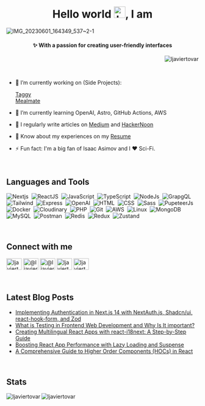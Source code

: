 <h1 align="center">Hello world <img alt="handwavegif" src="https://user-images.githubusercontent.com/39513876/112366216-8cfe7400-8cfe-11eb-8116-7d3dbae20e97.gif" width='30'/>, I am</h1>

![IMG_20230601_164349_537~2-1](https://github.com/ljaviertovar/ljaviertovar/assets/34925280/b32a7046-11f6-4be5-8019-cd13bf47b5f7)

<h4 align="center">✨ With a passion for creating user-friendly interfaces</h4>

<p align="right"> <img src="https://komarev.com/ghpvc/?username=ljaviertovar&label=Profile%20views&color=0e75b6&style=flat" alt="ljaviertovar" /> </p>

<br>

<!-- <p align="left"> <a href="https://github.com/ryo-ma/github-profile-trophy"><img src="https://github-profile-trophy.vercel.app/?username=ljaviertovar" alt="ljaviertovar" /></a> </p> -->

- 🚀 I’m currently working on (Side Projects):
  
  [Taggy](https://www.taggyai.com/) </br>
  [Mealmate](https://www.meal-mate.app/)
 
- 🌱 I’m currently learning OpenAI, Astro, GitHub Actions, AWS

- 📝 I regularly write articles on [Medium](https://medium.com/@ljaviertovar) and [HackerNoon]([https://medium.com/@ljaviertovar](https://hackernoon.com/u/ljaviertovar))

- 📄 Know about my experiences on my [Resume](https://docs.google.com/document/d/1Jai5UhTjmZow--Gn2cvTmLnFgpMFHzER2Stx6nF3Sjk/edit?usp=sharing)

- ⚡ Fun fact: I'm a big fan of Isaac Asimov and I ❤️ Sci-Fi.

<br>

<h2 align="left">Languages and Tools</h2>

![Nextjs](https://img.shields.io/badge/-Nextjs-010409?style=flat-square&logo=Next.js)&nbsp;
![ReactJS](https://img.shields.io/badge/-React-010409?style=flat-square&logo=react)&nbsp;
![JavaScript](https://img.shields.io/badge/-JavaScript-010409?style=flat-square&logo=javascript)&nbsp;
![TypeScript](https://img.shields.io/badge/-TypeScript-010409?style=flat-square&logo=typescript)&nbsp;
![NodeJs](https://img.shields.io/badge/-NodeJs-010409?style=flat-square&logo=Node.js&logoColor=white)&nbsp;
![GrapgQL](https://img.shields.io/badge/-GraphQL-010409?style=flat-square&logo=graphql&logoColor=white)&nbsp;
![Tailwind](https://img.shields.io/badge/-Tailwind-010409?style=flat-square&logo=tailwindcss)&nbsp;
![Express](https://img.shields.io/badge/-Express-010409?style=flat-square&logo=express)&nbsp;
![OpenAI](https://img.shields.io/badge/-OpenAi-010409?style=flat-square&logo=Openai)&nbsp;
![HTML](https://img.shields.io/badge/-HTML-010409?style=flat-square&logo=HTML5)&nbsp;
![CSS](https://img.shields.io/badge/-CSS-010409?style=flat-square&logo=CSS3&logoColor=1572B6)&nbsp;
![Sass](https://img.shields.io/badge/-Sass-010409?style=flat-square&logo=sass&logoColor=white)&nbsp;
![PupeteerJs](https://img.shields.io/badge/-PuppeteerJS-010409?style=flat-square&logo=puppeteer&logoColor=white)&nbsp;
![Docker](https://img.shields.io/badge/-Docker-010409?style=flat-square&logo=docker)&nbsp;
![Cloudinary](https://img.shields.io/badge/-Cloudinary-010409?style=flat-square&logo=Cloudinary)&nbsp;
![PHP](https://img.shields.io/badge/-PHP-010409?style=flat-square&logo=PHP)&nbsp;
![Git](https://img.shields.io/badge/-Git-010409?style=flat-square&logo=git)&nbsp;
![AWS](https://img.shields.io/badge/-AWS-010409?style=flat-square&logo=Amazonwebservices)&nbsp;
![Linux](https://img.shields.io/badge/-Linux-010409?style=flat-square&logo=linux)&nbsp;
![MongoDB](https://img.shields.io/badge/-MongoDB-010409?style=flat-square&logo=mongodb)&nbsp;
![MySQL](https://img.shields.io/badge/-MySQL-010409?style=flat-square&logo=mysql)&nbsp;
![Postman](https://img.shields.io/badge/-Postman-010409?style=flat-square&logo=postman)&nbsp;
![Redis](https://img.shields.io/badge/-Redis-010409?style=flat-square&logo=redis)&nbsp;
![Redux](https://img.shields.io/badge/-Redux-010409?style=flat-square&logo=redux)&nbsp;
![Zustand](https://img.shields.io/badge/-Zustand-010409?style=flat-square&logo=Zustand)&nbsp;

<br>

<h2 align="left">Connect with me</h2>
<p align="left">
<a href="https://linkedin.com/in/ljaviertovar" target="blank"><img align="center" src="https://raw.githubusercontent.com/rahuldkjain/github-profile-readme-generator/master/src/images/icons/Social/linked-in-alt.svg" alt="ljaviertovar" height="30" width="40" /></a>
<a href="https://medium.com/@ljaviertovar" target="blank"><img align="center" src="https://raw.githubusercontent.com/rahuldkjain/github-profile-readme-generator/master/src/images/icons/Social/medium.svg" alt="@ljaviertovar" height="30" width="40" /></a>
<a href="https://hackernoon.com/u/ljaviertovar" target="blank"><img align="center" src="https://github-production-user-asset-6210df.s3.amazonaws.com/34925280/242477326-064432c7-7a4a-4a3e-a0be-784569dd44aa.jpeg" alt="@ljaviertovar" height="30" width="40" /></a>
<a href="https://dev.to/ljaviertovar" target="blank"><img align="center" src="https://raw.githubusercontent.com/rahuldkjain/github-profile-readme-generator/master/src/images/icons/Social/devto.svg" alt="ljaviertovar" height="30" width="40" /></a>
<a href="https://twitter.com/ljaviertovar" target="blank"><img align="center" src="https://raw.githubusercontent.com/rahuldkjain/github-profile-readme-generator/master/src/images/icons/Social/twitter.svg" alt="ljaviertovar" height="30" width="40" /></a>



</p>

<br>

## Latest Blog Posts
<!-- BLOG-POST-LIST:START -->
- [Implementing Authentication in Next.js 14 with NextAuth.js, Shadcn/ui, react-hook-form, and Zod](https://javascript.plainenglish.io/implementing-authentication-in-next-js-14-with-nextauth-js-shadcn-ui-react-hook-form-and-zod-9de79a4190f6?source=rss-ecb38392f3e8------2)
- [What is Testing in Frontend Web Development and Why Is It important?](https://javascript.plainenglish.io/what-is-testing-in-frontend-web-development-and-why-is-it-important-b3e9641f33c4?source=rss-ecb38392f3e8------2)
- [Creating Multilingual React Apps with react-i18next: A Step-by-Step Guide](https://javascript.plainenglish.io/creating-multilingual-react-apps-with-react-i18next-a-step-by-step-guide-e1aa3c7f9ad0?source=rss-ecb38392f3e8------2)
- [Boosting React App Performance with Lazy Loading and Suspense](https://javascript.plainenglish.io/boosting-react-app-performance-with-lazy-loading-and-suspense-aa85889b5bb?source=rss-ecb38392f3e8------2)
- [A Comprehensive Guide to Higher Order Components &lpar;HOCs&rpar; in React](https://javascript.plainenglish.io/a-comprehensive-guide-to-higher-order-components-hocs-in-react-fdf47875dc1b?source=rss-ecb38392f3e8------2)
<!-- BLOG-POST-LIST:END -->

<br>

<h2 align="left">Stats</h2>

<p>
    <span><img align="left" src="https://github-readme-stats.vercel.app/api/top-langs?username=ljaviertovar&show_icons=true&locale=en&layout=compact" alt="ljaviertovar" /></span>
    <span><img align="" src="https://github-readme-stats.vercel.app/api?username=ljaviertovar&show_icons=true&locale=en" alt="ljaviertovar" /></span>
</p>


<!-- <p>
    <a href="https://www.linkedin.com/in/ljaviertovar/" target="_blank"><img alt="LinkedIn" src="https://img.shields.io/badge/linkedin-%230077B5.svg?&style=for-the-badge&logo=linkedin&logoColor=white&link=https://www.linkedin.com/in/ljaviertovar/" /></a>
    <a href="https://medium.com/@ljaviertovar" target="_blank"><img alt="Medium" src="https://img.shields.io/badge/medium-%2312100E.svg?&style=for-the-badge&logo=medium&logoColor=white&link=https://medium.com/@ljaviertovar" /></a>
<!-- <a href="mailto:luisjavier.tovarp@gmail.com" target="_blank"><img alt="Gmail" src="https://img.shields.io/badge/-Gmail-d14836?style=for-the-badge&logo=Gmail&logoColor=white&link=mailto:luisjavier.tovarp@gmail.com)" /></a> 
</p> -->

<!-- ### :new_moon_with_face: My latest posts
<ul>
  <li>
    <a href="https://betterprogramming.pub/developing-reusable-and-customizable-modals-with-react-and-typescript-9f6217c76f07">
      <b>Developing Reusable and Customizable Modals With React and TypeScript</b>
    </a>
  </li>
  <li>
    <a href="https://blog.bitsrc.io/build-a-blog-with-react-and-markdown-files-30d969ce62d5">
      <b>Build a Blog with React and Markdown files</b>
    </a>
  </li>
   <li>
    <a href="https://medium.com/better-programming/autocomplete-search-component-with-react-and-typescript-94fa0e21fa04">
      <b>Autocomplete Search Component With React and TypeScript</b>
    </a>
  </li>
 </ul>  -->
  
 
